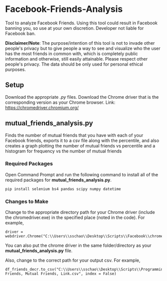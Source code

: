 # Facebook-Friends-Analysis
Tool to analyze Facebook Friends. Using this tool could result in Facebook banning you, so use at your own discretion. Developer not liable for Facebook ban.

**Disclaimer/Note**: The purpose/intention of this tool is not to invade other people's privacy but to give people a way to see and visualize who the user has the most friends in common with, which is completely public information and otherwise, still easily attainable. Please respect other people's privacy. The data should be only used for personal ethical purposes. 

## Setup

Download the appropriate *.py* files. Download the Chrome driver that is the corresponding version as your Chrome browser. Link: https://chromedriver.chromium.org/

## mutual_friends_analysis.py
Finds the number of mutual friends that you have with each of your Facebook friends, exports it to a csv file along with the percentile, and also creates a graph plotting the number of mutual friends vs percentile and a histogram for frequency vs the number of mutual friends

### Required Packages
Open Command Prompt and run the following command to install all of the required packages for **mutual_friends_analysis.py**.
```
pip install selenium bs4 pandas scipy numpy datetime
```
### Changes to Make
Change to the appropriate directory path for your Chrome driver (include the chromedriver.exe) in the specified place (noted in the code). For example, 
```
driver = webdriver.Chrome("C:\\Users\\sschao\\Desktop\\Scripts\\Facebook\\chromedriver.exe") 
```
You can also put the chrome driver in the same folder/directory as your **mutual_friends_analysis.py** file. 

Also, change to the correct path for your output csv. For example, 
```
df_friends_decr.to_csv("C:\\Users\\sschao\\Desktop\\Scripts\\Programming\\Facebook\\Facebook Friends, Mutual Friends, Link.csv", index = False)
```
